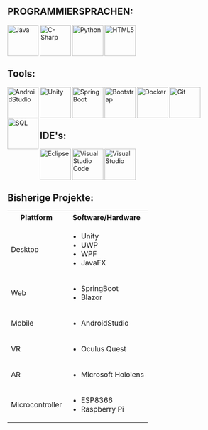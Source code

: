 
<h2>
PROGRAMMIERSPRACHEN:
</h2>

<img align="left" alt="Java" width="70px" src="https://user-images.githubusercontent.com/20931258/131356512-4db2afd5-d908-47e0-b781-e5548db2c214.png" />

<img align="left" alt="C-Sharp" width="70px" src="https://user-images.githubusercontent.com/20931258/131356676-670bc934-3ec1-430f-ba67-3d9293b9d2ab.png" />

<img align="left" alt="Python" width="70px" src="https://user-images.githubusercontent.com/20931258/131356722-a578b40e-8ab0-4d41-bc2c-5a56bdc23ade.png" />

<img align="left" alt="HTML5" width="70px" src="https://user-images.githubusercontent.com/20931258/131356816-76ab125a-0b83-4cca-a3ea-520d63b439f3.png" />

<br /><br />
<br /><br />

<h2>
Tools:
</h2>

<img align="left" alt="AndroidStudio" width="70px" src="https://user-images.githubusercontent.com/20931258/131357074-63df6ac7-6b66-4f0e-8a55-b6db31103ed8.png" />

<img align="left" alt="Unity" width="70px" src="https://user-images.githubusercontent.com/20931258/131357190-37d75dc2-305d-47eb-bdc1-313943454243.png" />

<img align="left" alt="SpringBoot" width="70px" src="https://user-images.githubusercontent.com/20931258/131357312-0905256c-158e-46cf-b344-e45391ce428a.png" />

<img align="left" alt="Bootstrap" width="70px" src="https://user-images.githubusercontent.com/20931258/131357628-36633d2c-c99c-4a17-b548-d06a3bd7a62e.png" />

<img align="left" alt="Docker" width="70px" src="https://user-images.githubusercontent.com/20931258/131357714-af4e9a2e-10e3-4289-8ef9-3d835b8fbaf2.png" />

<img align="left" alt="Git" width="70px" src="https://user-images.githubusercontent.com/20931258/131357774-1892edb9-3fee-4d60-9d40-2d6cc6f33de3.png" />

<img align="left" alt="SQL" width="70px" src="https://user-images.githubusercontent.com/20931258/131357843-e7b92c7c-97d4-4f21-aae4-bb76b0fa5bcf.png" />

<br /><br />
<br /><br />

<h2>
IDE's:
</h2>

<img align="left" alt="Eclipse" width="70px" src="https://user-images.githubusercontent.com/20931258/131357944-f1e7aaca-d8c7-47bb-aa3e-2bbafc8d6346.png" />

<img align="left" alt="Visual Studio Code" width="70px" src="https://user-images.githubusercontent.com/20931258/131358001-ae2e9c79-2522-4dbb-9244-dce35da65a6c.png" />

<img align="left" alt="Visual Studio" width="70px" src="https://user-images.githubusercontent.com/20931258/131358034-a92dec4d-3d85-4a3c-bca5-995423470c9f.png" />

<br /><br />
<br /><br />

<h2>
Bisherige Projekte:
</h2>


<table>
  <tbody>
    <tr>
      <th align="center">Plattform</th>
      <th>Software/Hardware</th>
    </tr>
    <tr>
      <td>Desktop</td>
      <td>
       <ul>
          <li>Unity</li>
          <li>UWP</li>
          <li>WPF</li>
          <li>JavaFX</li>    
        </ul> 
      </td>
    </tr>
    <tr>
      <td>Web</td>
      <td>
       <ul>
          <li>SpringBoot</li>
          <li>Blazor</li>  
        </ul> 
      </td>
    </tr>
    <tr>
      <td>Mobile</td>
      <td>
       <ul>
          <li>AndroidStudio</li>
        </ul> 
      </td>
    </tr>
    <tr>
      <td>VR</td>
      <td>
       <ul>
          <li>Oculus Quest</li>
        </ul> 
      </td>
    </tr>
   <tr>
      <td>AR</td>
      <td>
       <ul>
          <li>Microsoft Hololens</li>
        </ul> 
      </td>
    </tr>
   <tr>
      <td>Microcontroller</td>
      <td>
       <ul>
          <li>ESP8366</li>
          <li>Raspberry Pi</li>
        </ul> 
      </td>
    </tr>
  </tbody>
</table>
